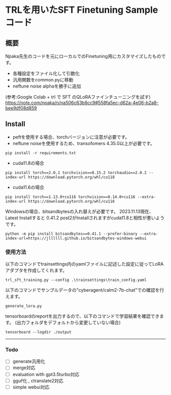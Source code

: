 # TRLを用いたSFT Finetuning Sampleコード
## 概要
Npaka先生のコードを元にローカルでのFinetuning用にカスタマイズしたものです。
- 各種設定をファイル化して引数化
- 汎用関数をcommon.pyに移動
- neftune noise alphaを勝手に追加

(参考:Google Colab + trl で SFT のQLoRAファインチューニングを試す)
https://note.com/npaka/n/na506c63b8cc9#558fa5ec-d62a-4e06-b2a8-bee9df08d859

## Install

- peftを使用する場合、torchバージョンに注意が必要です。
- neftune noiseを使用するため、transofomers 4.35.0以上が必要です。

```
pip install -r requirements.txt
```

- cuda11.8の場合
```
pip install torch==2.0.1 torchvision==0.15.2 torchaudio==2.0.2 --index-url https://download.pytorch.org/whl/cu118
```

- cuda11.6の場合
```
pip install torch==1.13.0+cu116 torchvision==0.14.0+cu116 --extra-index-url https://download.pytorch.org/whl/cu116
```



Windowsの場合、bitsandbytesの入れ替えが必要です。
2023.11.13現在、Latest Installすると 0.41.2 post2がInstallされますがcuda11.8と相性が悪いようです。

```
python -m pip install bitsandbytes==0.41.1 --prefer-binary --extra-index-url=https://jllllll.github.io/bitsandbytes-windows-webui
```
### 使用方法
以下のコマンドでtrainsettings内のyamlファイルに記述した設定に従ってLoRAアダプタを作成してくれます。
```
trl_sft_training.py --config .\trainsettings\train_config.yaml
```
以下のコマンドでサンプルデータの"cyberagent/calm2-7b-chat"での確認を行えます。
```
generate_lora.py
```

tensorboardのreportを出力するので、以下のコマンドで学習結果を確認できます。
(出力フォルダをデフォルトから変更していない場合)
```
tensorboard --logdir ./output
```


---
### Todo
- [ ]  generate汎用化
- [ ]  merge対応
- [ ]  evaluation with gpt3.5turbo対応
- [ ]  gguf化 , ctranslate2対応
- [ ]  simple webui対応
